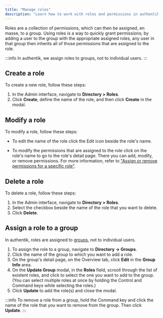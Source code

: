 ```yaml
---
title: "Manage roles"
description: "Learn how to work with roles and permissions in authentik."
---
```


Roles are a collection of permissions, which can then be assigned, en masse, to a group. Using roles is a way to quickly grant permissions; by adding a user to the group with the appropriate assigned roles, any user in that group then inherits all of those permissions that are assigned to the role.

:::info
In authentik, we assign roles to groups, not to individual users.
:::

## Create a role

To create a new role, follow these steps:

1. In the Admin interface, navigate to **Directory > Roles**.
2. Click **Create**, define the name of the role, and then click **Create** in the modal.

## Modify a role

To modify a role, follow these steps:

-   To edit the name of the role click the Edit icon beside the role's name.

-   To modify the permissions that are assigned to the role click on the role's name to go to the role's detail page. There you can add, modify, or remove permissions. For more information, refer to ["Assign or remove permissions for a specific role"](../access-control/permissions.md#assign-or-remove-permissions-for-a-specific-role).

## Delete a role

To delete a role, follow these steps:

1. In the Admin interface, navigate to **Directory > Roles**.
2. Select the checkbox beside the name of the role that you want to delete.
3. Click **Delete**.

## Assign a role to a group

In authentik, roles are assigned to [groups](../groups/index.mdx), not to individual users.

1.  To assign the role to a group, navigate to **Directory -> Groups**.
2.  Click the name of the group to which you want to add a role.
3.  On the group's detail page, on the Overview tab, click **Edit** in the **Group Info** area.
4.  On the **Update Group** modal, in the **Roles** field, scrooll through the list of existent roles, and click to select the one you want to add to the group. (You can select multiple roles at once by holding the Control and Command keys while selecting the roles.)
5.  Click **Update** to add the role(s) and close the modal.

:::info
To remove a role from a group, hold the Command key and click the name of the role that you want to remove from the group. Then click **Update**.
:::
